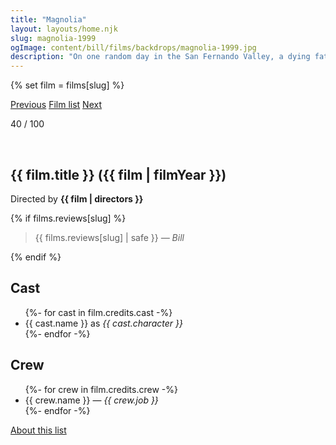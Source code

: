 ```yaml
---
title: "Magnolia"
layout: layouts/home.njk
slug: magnolia-1999
ogImage: content/bill/films/backdrops/magnolia-1999.jpg
description: "On one random day in the San Fernando Valley, a dying father, a young wife, a male caretaker, a famous lost son, a police officer in love, a boy genius, an ex-boy genius, a game show host and an estranged daughter will each become part of a dazzling multiplicity of plots, but one story."
---
```


{% set film = films[slug] %}

<nav class="films">
  <a class="prev" href="../ghost-dog-the-way-of-the-samurai-1999">Previous</a>
  <a href="../">Film list</a>
  <a class="next" href="../the-straight-story-1999">Next</a>
</nav>

<p>40 / 100</p>

<article class="film slug-magnolia-1999">
  <div class="backdrop-and-poster">
    <img class="poster" src="../films/posters/{{ slug }}.jpg" alt="">
    <img class="backdrop" src="../films/backdrops/{{ slug }}.jpg" alt="">
  </div>

  <h1>{{ film.title }} ({{ film | filmYear }})</h1>

  

  <p class="director">
    Directed by <strong>{{ film | directors }}</strong>
  </p>

  {% if films.reviews[slug] %}
    <blockquote> 
      {{ films.reviews[slug] | safe }} <em>— Bill</em>
    </blockquote> 
  {% endif %}

  <h2>
    Cast
  </h2>
  <ul>
    {%- for cast in film.credits.cast -%}
      <li>
        {{ cast.name }} as <em>{{ cast.character }}</em>
      </li>
    {%- endfor -%}
  </ul>

  <h2>
    Crew
  </h2>
  <ul>
    {%- for crew in film.credits.crew -%}
      <li>
        {{ crew.name }} &mdash; <em>{{ crew.job }}</em>
      </li>
    {%- endfor -%}
  </ul>
</article>
<footer>
  <a href="../about">About this list</a>
</footer>
